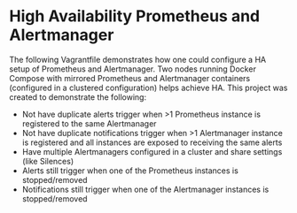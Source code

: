 # High Availability Prometheus and Alertmanager

The following Vagrantfile demonstrates how one could configure a HA setup of Prometheus and Alertmanager.  Two nodes running Docker Compose with mirrored Prometheus and Alertmanager containers (configured in a clustered configuration) helps achieve HA.  This project was created to demonstrate the following:

- Not have duplicate alerts trigger when >1 Prometheus instance is registered to the same Alertmanager
- Not have duplicate notifications trigger when >1 Alertmanager instance is registered and all instances are exposed to receiving the same alerts
- Have multiple Alertmanagers configured in a cluster and share settings (like Silences)
- Alerts still trigger when one of the Prometheus instances is stopped/removed
- Notifications still trigger when one of the Alertmanager instances is stopped/removed